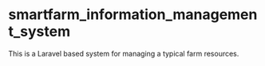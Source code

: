 # smartfarm_information_management_system
This is a Laravel based system for managing a typical farm resources.
